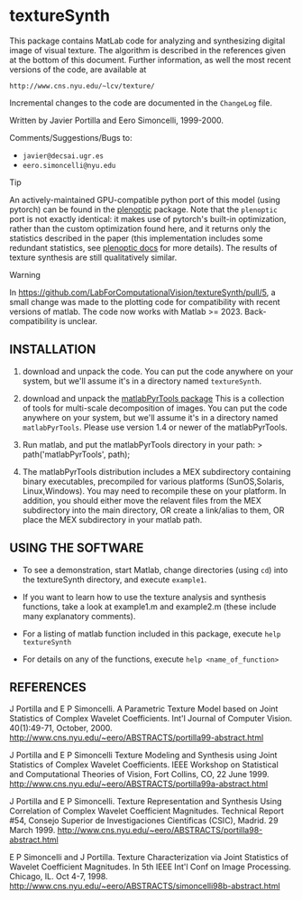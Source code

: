 # textureSynth

This package contains MatLab code for analyzing and synthesizing digital
image of visual texture. The algorithm is described in the references
given at the bottom of this document. Further information, as well the
most recent versions of the code, are available at

    http://www.cns.nyu.edu/~lcv/texture/

Incremental changes to the code are documented in the `ChangeLog` file.

Written by Javier Portilla and Eero Simoncelli, 1999-2000.

Comments/Suggestions/Bugs to:
- `javier@decsai.ugr.es` 
- `eero.simoncelli@nyu.edu`

> [!TIP] 
>
> An actively-maintained GPU-compatible python port of this model (using
> pytorch) can be found in the
> [plenoptic](https://github.com/LabForComputationalVision/plenoptic) package.
> Note that the `plenoptic` port is not exactly identical: it makes use of
> pytorch's built-in optimization, rather than the custom optimization found
> here, and it returns only the statistics described in the paper (this
> implementation includes some redundant statistics, see [plenoptic
> docs](https://plenoptic.readthedocs.io/en/latest/tutorials/models/Metamer-Portilla-Simoncelli.html)
> for more details). The results of texture synthesis are still qualitatively
> similar.

> [!WARNING]
>
>  In https://github.com/LabForComputationalVision/textureSynth/pull/5, a small
>  change was made to the plotting code for compatibility with recent versions
>  of matlab. The code now works with Matlab >= 2023. Back-compatibility is
>  unclear.

## INSTALLATION

1)  download and unpack the code. You can put the code anywhere on your
    system, but we'll assume it's in a directory named `textureSynth`.

2)  download and unpack the [matlabPyrTools
    package](https://github.com/LabForComputationalVision/matlabPyrTools) This
    is a collection of tools for multi-scale decomposition of images. You can
    put the code anywhere on your system, but we'll assume it's in a directory
    named `matlabPyrTools`. Please use version 1.4 or newer of the
    matlabPyrTools.

3)  Run matlab, and put the matlabPyrTools directory in your path: >
    path('matlabPyrTools', path);

4)  The matlabPyrTools distribution includes a MEX subdirectory
    containing binary executables, precompiled for various platforms
    (SunOS,Solaris, Linux,Windows). You may need to recompile these on
    your platform. In addition, you should either move the relavent
    files from the MEX subdirectory into the main directory, OR create a
    link/alias to them, OR place the MEX subdirectory in your matlab
    path.

## USING THE SOFTWARE

-   To see a demonstration, start Matlab, change directories (using
    `cd`) into the textureSynth directory, and execute `example1`.

-   If you want to learn how to use the texture analysis and synthesis
    functions, take a look at example1.m and example2.m (these include
    many explanatory comments).

-   For a listing of matlab function included in this package, execute `help
    textureSynth`

-   For details on any of the functions, execute `help <name_of_function>`

## REFERENCES

J Portilla and E P Simoncelli. A Parametric Texture Model based on Joint
Statistics of Complex Wavelet Coefficients. Int'l Journal of Computer
Vision. 40(1):49-71, October, 2000.
http://www.cns.nyu.edu/~eero/ABSTRACTS/portilla99-abstract.html

J Portilla and E P Simoncelli Texture Modeling and Synthesis using Joint
Statistics of Complex Wavelet Coefficients. IEEE Workshop on Statistical
and Computational Theories of Vision, Fort Collins, CO, 22 June 1999.
http://www.cns.nyu.edu/~eero/ABSTRACTS/portilla99a-abstract.html

J Portilla and E P Simoncelli. Texture Representation and Synthesis
Using Correlation of Complex Wavelet Coefficient Magnitudes. Technical
Report #54, Consejo Superior de Investigaciones Cientificas (CSIC),
Madrid. 29 March 1999.
http://www.cns.nyu.edu/~eero/ABSTRACTS/portilla98-abstract.html

E P Simoncelli and J Portilla. Texture Characterization via Joint
Statistics of Wavelet Coefficient Magnitudes. In 5th IEEE Int'l Conf on
Image Processing. Chicago, IL. Oct 4-7, 1998.
http://www.cns.nyu.edu/~eero/ABSTRACTS/simoncelli98b-abstract.html
